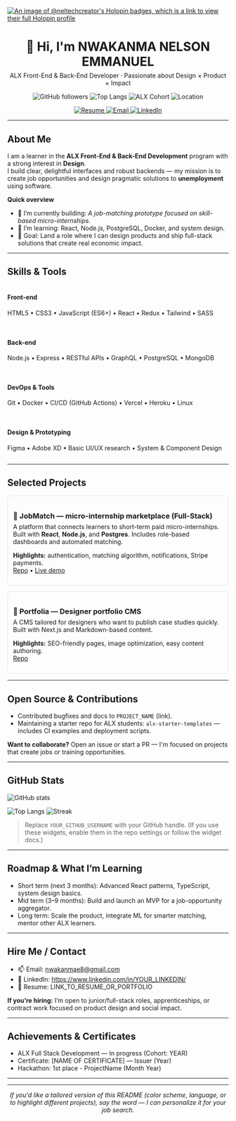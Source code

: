 <!--
  GitHub Profile README
  - Copy this into your profile repo's README.md
  - Replace placeholders (ALL CAPS) with your info
-->
[![An image of @neltechcreator's Holopin badges, which is a link to view their full Holopin profile](https://holopin.me/neltechcreator)](https://holopin.io/@neltechcreator)

<!-- Top banner -->
<div align="center">
  <h1 style="margin-bottom:6px;">👋 Hi, I'm <strong>NWAKANMA NELSON EMMANUEL</strong></h1>
  <p style="margin-top:0;">ALX Front-End & Back-End Developer · Passionate about Design × Product × Impact</p>

  <!-- Badges -->
  <p>
    <img alt="GitHub followers" src="https://img.shields.io/github/followers/YOUR_GITHUB_USERNAME?label=Follow&style=for-the-badge" />
    <img alt="Top Langs" src="https://img.shields.io/github/languages/top/YOUR_GITHUB_USERNAME?style=for-the-badge" />
    <img alt="ALX Cohort" src="https://img.shields.io/badge/ALX-Student-blue?style=for-the-badge" />
    <img alt="Location" src="https://img.shields.io/badge/Location-Port%20Harcourt%2C%20NG-lightgrey?style=for-the-badge" />
  </p>

  <!-- CTA buttons (works as links) -->
  <p>
    <a href="LINK_TO_RESUME_OR_PORTFOLIO" target="_blank">
      <img src="https://img.shields.io/badge/Resume-PDF-orange?style=for-the-badge&logo=adobe" alt="Resume" />
    </a>
    <a href="mailto:nwakanmae8@gmail.com">
      <img src="https://img.shields.io/badge/Email-nwakanmae8@gmail.com-blue?style=for-the-badge&logo=gmail" alt="Email" />
    </a>
    <a href="https://www.linkedin.com/in/YOUR_LINKEDIN/" target="_blank">
      <img src="https://img.shields.io/badge/LinkedIn-Connect-blue?style=for-the-badge&logo=linkedin" alt="LinkedIn" />
    </a>
  </p>
</div>

---

<!-- About -->
## About Me
I am a learner in the **ALX Front-End & Back-End Development** program with a strong interest in **Design**.  
I build clear, delightful interfaces and robust backends — my mission is to create job opportunities and design pragmatic solutions to **unemployment** using software.

**Quick overview**
- 🔭 I’m currently building: _A job-matching prototype focused on skill-based micro-internships._
- 🌱 I’m learning: React, Node.js, PostgreSQL, Docker, and system design.
- 🎯 Goal: Land a role where I can design products and ship full-stack solutions that create real economic impact.

---

<!-- Skills -->
## Skills & Tools
<div style="display:flex;gap:16px;flex-wrap:wrap;">
  <div>
    <h4>Front-end</h4>
    <p>HTML5 • CSS3 • JavaScript (ES6+) • React • Redux • Tailwind • SASS</p>
  </div>
  <div>
    <h4>Back-end</h4>
    <p>Node.js • Express • RESTful APIs • GraphQL • PostgreSQL • MongoDB</p>
  </div>
  <div>
    <h4>DevOps & Tools</h4>
    <p>Git • Docker • CI/CD (GitHub Actions) • Vercel • Heroku • Linux</p>
  </div>
  <div>
    <h4>Design & Prototyping</h4>
    <p>Figma • Adobe XD • Basic UI/UX research • System & Component Design</p>
  </div>
</div>

---

<!-- Projects showcase -->
## Selected Projects
<!-- Each project is a small HTML card so it looks cleaner in the README -->
<div style="display:flex;flex-direction:column;gap:12px;max-width:900px;">
  <!-- Project 1 -->
  <div style="border:1px solid #e1e4e8;border-radius:8px;padding:12px;">
    <h3 style="margin-bottom:6px;">🔧 JobMatch — micro-internship marketplace (Full-Stack)</h3>
    <p style="margin-top:0;">A platform that connects learners to short-term paid micro-internships. Built with <strong>React</strong>, <strong>Node.js</strong>, and <strong>Postgres</strong>. Includes role-based dashboards and automated matching.</p>
    <p>
      <strong>Highlights:</strong> authentication, matching algorithm, notifications, Stripe payments.<br/>
      <a href="https://github.com/YOUR_GITHUB_USERNAME/jobmatch" target="_blank">Repo</a> • <a href="https://jobmatch-demo.netlify.app" target="_blank">Live demo</a>
    </p>
  </div>

  <!-- Project 2 -->
  <div style="border:1px solid #e1e4e8;border-radius:8px;padding:12px;">
    <h3 style="margin-bottom:6px;">🎨 Portfolia — Designer portfolio CMS</h3>
    <p style="margin-top:0;">A CMS tailored for designers who want to publish case studies quickly. Built with Next.js and Markdown-based content.</p>
    <p>
      <strong>Highlights:</strong> SEO-friendly pages, image optimization, easy content authoring.<br/>
      <a href="https://github.com/YOUR_GITHUB_USERNAME/portfolia" target="_blank">Repo</a>
    </p>
  </div>

  <!-- Add more project cards as needed -->
</div>

---

<!-- Contributions / Open source -->
## Open Source & Contributions
- Contributed bugfixes and docs to `PROJECT_NAME` (link).  
- Maintaining a starter repo for ALX students: `alx-starter-templates` — includes CI examples and deployment scripts.

**Want to collaborate?** Open an issue or start a PR — I'm focused on projects that create jobs or training opportunities.

---

<!-- GitHub stats -->
## GitHub Stats
<picture>
  <source media="(prefers-color-scheme: dark)" srcset="https://github-readme-stats.vercel.app/api?username=YOUR_GITHUB_USERNAME&show_icons=true&theme=radical" />
  <img alt="GitHub stats" src="https://github-readme-stats.vercel.app/api?username=YOUR_GITHUB_USERNAME&show_icons=true&theme=gruvbox" />
</picture>

<p>
  <img alt="Top Langs" src="https://github-readme-stats.vercel.app/api/top-langs/?username=YOUR_GITHUB_USERNAME&layout=compact" />
  <img alt="Streak" src="https://github-readme-streak-stats.herokuapp.com/?user=YOUR_GITHUB_USERNAME" />
</p>

> Replace `YOUR_GITHUB_USERNAME` with your GitHub handle. (If you use these widgets, enable them in the repo settings or follow the widget docs.)

---

<!-- Roadmap -->
## Roadmap & What I’m Learning
- Short term (next 3 months): Advanced React patterns, TypeScript, system design basics.
- Mid term (3–9 months): Build and launch an MVP for a job-opportunity aggregator.
- Long term: Scale the product, integrate ML for smarter matching, mentor other ALX learners.

---

<!-- How I hire / contact -->
## Hire Me / Contact
- 📫 Email: nwakanmae8@gmail.com  
- 🔗 LinkedIn: https://www.linkedin.com/in/YOUR_LINKEDIN/  
- 📄 Resume: LINK_TO_RESUME_OR_PORTFOLIO

**If you’re hiring:** I’m open to junior/full-stack roles, apprenticeships, or contract work focused on product design and social impact.

---

<!-- Testimonials / Achievements -->
## Achievements & Certificates
- ALX Full Stack Development — In progress (Cohort: YEAR)  
- Certificate: [NAME OF CERTIFICATE] — Issuer (Year)  
- Hackathon: 1st place - ProjectName (Month Year)

---

<!-- Footer & Call to action -->
<hr/>
<p align="center">
  <em>If you'd like a tailored version of this README (color scheme, language, or to highlight different projects), say the word — I can personalize it for your job search.</em>
</p>
